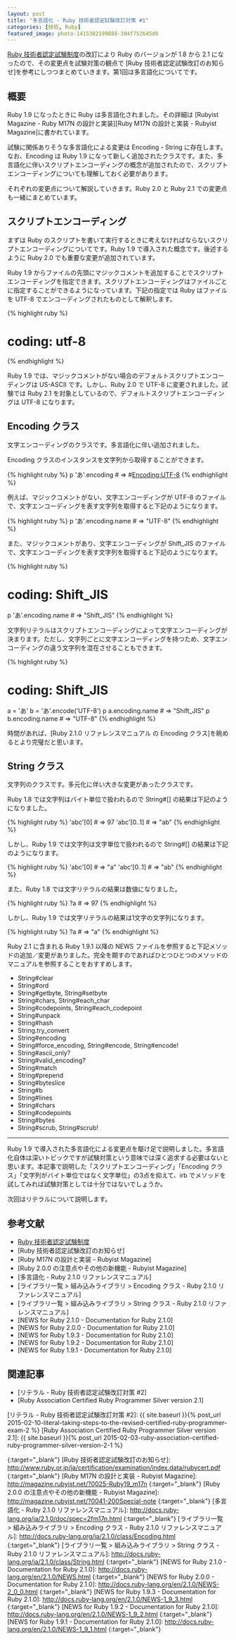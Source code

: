 ```yaml
---
layout: post
title: "多言語化 - Ruby 技術者認定試験改訂対策 #1"
categories: [技術, Ruby]
featured_image: photo-1415302199888-384f752645d0
---
```

[Ruby 技術者認定試験制度]の改訂により Ruby のバージョンが 1.8 から 2.1 になったので、その変更点を試験対策の観点で [Ruby 技術者認定試験改訂のお知らせ]を参考にしつつまとめていきます。第1回は多言語化についてです。

概要
----

Ruby 1.9 になったときに Ruby は多言語化されました。その詳細は [Rubyist Magazine - Ruby M17N の設計と実装][Ruby M17N の設計と実装 - Rubyist Magazine]に書かれています。

試験に関係ありそうな多言語化による変更は Encoding・String に存在します。なお、Encoding は Ruby 1.9 になって新しく追加されたクラスです。また、多言語化に伴いスクリプトエンコーディングの概念が追加されたので、スクリプトエンコーディングについても理解しておく必要があります。

それぞれの変更点について解説していきます。Ruby 2.0 と Ruby 2.1 での変更点も一緒にまとめています。

スクリプトエンコーディング
--------------------------

まずは Ruby のスクリプトを書いて実行するときに考えなければならないスクリプトエンコーディングについてです。Ruby 1.9 で導入された概念です。後述するように Ruby 2.0 でも重要な変更が追加されています。

Ruby 1.9 からファイルの先頭にマジックコメントを追加することでスクリプトエンコーディングを指定できます。スクリプトエンコーディングはファイルごとに指定することができるようになっています。下記の指定では Ruby はファイルを UTF-8 でエンコーディングされたものとして解釈します。

{% highlight ruby %}
# coding: utf-8
{% endhighlight %}

Ruby 1.9 では、マジックコメントがない場合のデフォルトスクリプトエンコーディングは US-ASCII です。しかし、Ruby 2.0 で UTF-8 に変更されました。試験では Ruby 2.1 を対象としているので、デフォルトスクリプトエンコーディングは UTF-8 になります。

Encoding クラス
---------------

文字エンコーディングのクラスです。多言語化に伴い追加されました。

Encoding クラスのインスタンスを文字列から取得することができます。

{% highlight ruby %}
p 'あ'.encoding # => #<Encoding:UTF-8>
{% endhighlight %}

例えば、マジックコメントがない、文字エンコーディングが UTF-8 のファイルで、文字エンコーディングを表す文字列を取得すると下記のようになります。

{% highlight ruby %}
p 'あ'.encoding.name # => "UTF-8"
{% endhighlight %}

また、マジックコメントがあり、文字エンコーディングが Shift_JIS のファイルで、文字エンコーディングを表す文字列を取得すると下記のようになります。

{% highlight ruby %}
# coding: Shift_JIS
p 'あ'.encoding.name # => "Shift_JIS"
{% endhighlight %}

文字列リテラルはスクリプトエンコーディングによって文字エンコーディングが決まります。ただし、文字列ごとに文字エンコーディングを持つため、文字エンコーディングの違う文字列を混在させることもできます。

{% highlight ruby %}
# coding: Shift_JIS
a = 'あ'
b = 'あ'.encode('UTF-8')
p a.encoding.name # => "Shift_JIS"
p b.encoding.name # => "UTF-8"
{% endhighlight %}

時間があれば、[Ruby 2.1.0 リファレンスマニュアル の Encoding クラス]を眺めるとより完璧だと思います。

String クラス
-------------

文字列のクラスです。多元化に伴い大きな変更があったクラスです。

Ruby 1.8 では文字列はバイト単位で扱われるので String#[] の結果は下記のようになりました。

{% highlight ruby %}
'abc'[0]    # => 97
'abc'[0..1] # => "ab"
{% endhighlight %}

しかし、Ruby 1.9 では文字列は文字単位で扱われるので String#[] の結果は下記のようになります。

{% highlight ruby %}
'abc'[0]    # => "a"
'abc'[0..1] # => "ab"
{% endhighlight %}

また、Ruby 1.8 では文字リテラルの結果は数値になりました。

{% highlight ruby %}
?a # => 97
{% endhighlight %}

しかし、Ruby 1.9 では文字リテラルの結果は1文字の文字列になります。

{% highlight ruby %}
?a # => "a"
{% endhighlight %}

Ruby 2.1 に含まれる Ruby 1.9.1 以降の NEWS ファイルを参照すると下記メソッドの追加／変更がありました。完全を期すのであればひとつひとつのメソッドのマニュアルを参照することをおすすめします。

* String#clear
* String#ord
* String#getbyte, String#setbyte
* String#chars, String#each_char
* String#codepoints, String#each_codepoint
* String#unpack
* String#hash
* String.try_convert
* String#encoding
* String#force_encoding, String#encode, String#encode!
* String#ascii_only?
* String#valid_encoding?
* String#match
* String#prepend
* String#byteslice
* String#b
* String#lines
* String#chars
* String#codepoints
* String#bytes
* String#scrub, String#scrub!

--------------------------------------------------------------------------------

Ruby 1.9 で導入された多言語化による変更点を駆け足で説明しました。多言語化自体は深いトピックですが試験対策という意味では深く追求する必要はないと思います。本記事で説明した「スクリプトエンコーディング」「Encoding クラス」「文字列がバイト単位ではなく文字単位」の3点を抑えて、irb でメソッドを試してみれば試験対策としては十分ではないでしょうか。

次回はリテラルについて説明します。

参考文献
--------

* [Ruby 技術者認定試験制度]
* [Ruby 技術者認定試験改訂のお知らせ]
* [Ruby M17N の設計と実装 - Rubyist Magazine]
* [Ruby 2.0.0 の注意点やその他の新機能 - Rubyist Magazine]
* [多言語化 - Ruby 2.1.0 リファレンスマニュアル]
* [ライブラリ一覧 > 組み込みライブラリ > Encoding クラス - Ruby 2.1.0 リファレンスマニュアル]
* [ライブラリ一覧 > 組み込みライブラリ > String クラス - Ruby 2.1.0 リファレンスマニュアル]
* [NEWS for Ruby 2.1.0 - Documentation for Ruby 2.1.0]
* [NEWS for Ruby 2.0.0 - Documentation for Ruby 2.1.0]
* [NEWS for Ruby 1.9.3 - Documentation for Ruby 2.1.0]
* [NEWS for Ruby 1.9.2 - Documentation for Ruby 2.1.0]
* [NEWS for Ruby 1.9.1 - Documentation for Ruby 2.1.0]

関連記事
--------

* [リテラル - Ruby 技術者認定試験改訂対策 #2]
* [Ruby Association Certified Ruby Programmer Silver version 2.1]

[リテラル - Ruby 技術者認定試験改訂対策 #2]: {{ site.baseurl }}{% post_url 2015-02-10-literal-taking-steps-to-the-revised-certified-ruby-programmer-exam-2 %}
[Ruby Association Certified Ruby Programmer Silver version 2.1]: {{ site.baseurl }}{% post_url 2015-02-03-ruby-association-certified-ruby-programmer-silver-version-2-1 %}

[Ruby 技術者認定試験制度]: http://www.ruby.or.jp/ja/certification/examination/
{:target="_blank"}
[Ruby 技術者認定試験改訂のお知らせ]: http://www.ruby.or.jp/ja/certification/examination/index.data/rubycert.pdf
{:target="_blank"}
[Ruby M17N の設計と実装 - Rubyist Magazine]: http://magazine.rubyist.net/?0025-Ruby19_m17n
{:target="_blank"}
[Ruby 2.0.0 の注意点やその他の新機能 - Rubyist Magazine]: http://magazine.rubyist.net/?0041-200Special-note
{:target="_blank"}
[多言語化 - Ruby 2.1.0 リファレンスマニュアル]: http://docs.ruby-lang.org/ja/2.1.0/doc/spec=2fm17n.html
{:target="_blank"}
[ライブラリ一覧 > 組み込みライブラリ > Encoding クラス - Ruby 2.1.0 リファレンスマニュアル]: http://docs.ruby-lang.org/ja/2.1.0/class/Encoding.html
{:target="_blank"}
[ライブラリ一覧 > 組み込みライブラリ > String クラス - Ruby 2.1.0 リファレンスマニュアル]: http://docs.ruby-lang.org/ja/2.1.0/class/String.html
{:target="_blank"}
[NEWS for Ruby 2.1.0 - Documentation for Ruby 2.1.0]: http://docs.ruby-lang.org/en/2.1.0/NEWS.html
{:target="_blank"}
[NEWS for Ruby 2.0.0 - Documentation for Ruby 2.1.0]: http://docs.ruby-lang.org/en/2.1.0/NEWS-2_0_0.html
{:target="_blank"}
[NEWS for Ruby 1.9.3 - Documentation for Ruby 2.1.0]: http://docs.ruby-lang.org/en/2.1.0/NEWS-1_9_3.html
{:target="_blank"}
[NEWS for Ruby 1.9.2 - Documentation for Ruby 2.1.0]: http://docs.ruby-lang.org/en/2.1.0/NEWS-1_9_2.html
{:target="_blank"}
[NEWS for Ruby 1.9.1 - Documentation for Ruby 2.1.0]: http://docs.ruby-lang.org/en/2.1.0/NEWS-1_9_1.html
{:target="_blank"}
